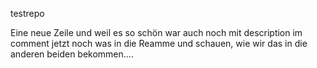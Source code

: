 testrepo

Eine neue Zeile
und weil es so schön war auch noch mit description im comment
jetzt noch was in die Reamme und schauen, wie wir das in die anderen beiden bekommen....
